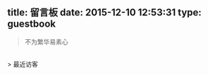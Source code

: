 title: 留言板
date: 2015-12-10 12:53:31
type: guestbook
---

<blockquote class="blockquote-center">不为繁华易素心</blockquote>

<br/>
> 最近访客

<div class="ds-recent-visitors" data-num-items="28" data-avatar-size="42" id="ds-recent-visitors"></div>
